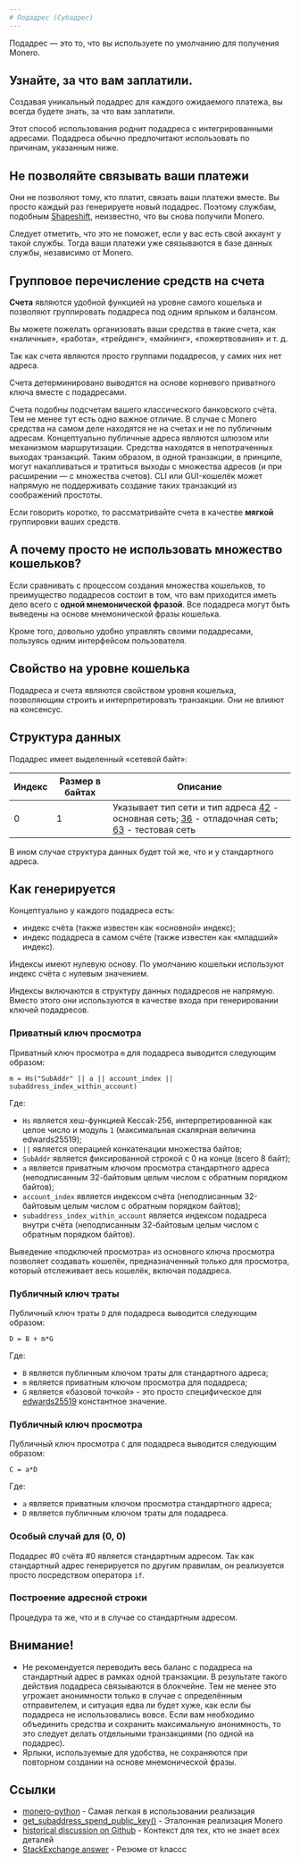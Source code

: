 ```yaml
---
# Подадрес (Субадрес)​
---
```


Подадрес — это то, что вы используете по умолчанию для получения Monero.

## Узнайте, за что вам заплатили.

Создавая уникальный подадрес для каждого ожидаемого платежа, вы всегда будете знать, за что вам заплатили.

Этот способ использования роднит подадреса с интегрированными адресами. Подадреса обычно предпочитают использовать по причинам, указанным ниже.

## Не позволяйте связывать ваши платежи

Они не позволяют тому, кто платит, связать ваши платежи вместе. Вы просто каждый раз генерируете новый подадрес. Поэтому службам, подобным [Shapeshift](https://shapeshift.io), неизвестно, что вы снова получили Monero.

Следует отметить, что это не поможет, если у вас есть свой аккаунт у такой службы. Тогда ваши платежи уже связываются в базе данных службы, независимо от Monero.

## Групповое перечисление средств на счета​

**Счета** являются удобной функцией на уровне самого кошелька и позволяют группировать подадреса под одним ярлыком и балансом.

Вы можете пожелать организовать ваши средства в такие счета, как «наличные», «работа», «трейдинг», «майнинг», «пожертвования» и т. д.

Так как счета являются просто группами подадресов, у самих них нет адреса.

Счета детерминировано выводятся на основе корневого приватного ключа вместе с подадресами.

Счета подобны подсчетам вашего классического банковского счёта. Тем не менее тут есть одно важное отличие. В случае с Monero средства на самом деле находятся не на счетах и не по публичным адресам. Концептуально публичные адреса являются шлюзом или механизмом маршрутизации. Средства находятся в непотраченных выходах транзакций. Таким образом, в одной транзакции, в принципе, могут накапливаться и тратиться выходы с множества адресов (и при расширении — с множества счетов). CLI или GUI-кошелёк может напрямую не поддерживать создание таких транзакций из соображений простоты.

Если говорить коротко, то рассматривайте счета в качестве **мягкой** группировки ваших средств.

## А почему просто не использовать множество кошельков?​

Если сравнивать с процессом создания множества кошельков, то преимущество подадресов состоит в том, что вам приходится иметь дело всего с **одной мнемонической фразой**. Все подадреса могут быть выведены на основе мнемонической фразы кошелька.

Кроме того, довольно удобно управлять своими подадресами, пользуясь одним интерфейсом пользователя.

## Свойство на уровне кошелька​

Подадреса и счета являются свойством уровня кошелька, позволяющим строить и интерпретировать транзакции. Они не влияют на консенсус.

## Структура данных​

Подадрес имеет выделенный «сетевой байт»:

Индекс      | Размер в байтах	 | Описание
------------|------------------|-------------------------------------------------------------
0           | 1                | Указывает тип сети и тип адреса [42](https://github.com/monero-project/monero/blob/31bdf7bd113c2576fe579ef3a25a2d8fef419ffc/src/cryptonote_config.h#L171) - основная сеть; [36](https://github.com/monero-project/monero/blob/31bdf7bd113c2576fe579ef3a25a2d8fef419ffc/src/cryptonote_config.h#L200) - отладочная сеть; [63](https://github.com/monero-project/monero/blob/31bdf7bd113c2576fe579ef3a25a2d8fef419ffc/src/cryptonote_config.h#L185) - тестовая сеть

В ином случае структура данных будет той же, что и у стандартного адреса.

## Как генерируется​

 Концептуально у каждого подадреса есть:

* индекс счёта (также известен как «основной» индекс);
* индекс подадреса в самом счёте (также известен как «младший» индекс).

Индексы имеют нулевую основу. По умолчанию кошельки используют индекс счёта с нулевым значением.

Индексы включаются в структуру данных подадресов не напрямую. Вместо этого они используются в качестве входа при генерировании ключей подадресов.

### Приватный ключ просмотра​

Приватный ключ просмотра `m` для подадреса выводится следующим образом:

    m = Hs("SubAddr" || a || account_index || subaddress_index_within_account)

Где:

* `Hs` является хеш-функцией Keccak-256, интерпретированной как целое число и модуль `1` (максимальная скалярная величина edwards25519);
* `||` является операцией конкатенации множества байтов;
* `SubAddr` является фиксированной строкой с 0 на конце (всего 8 байт);
* `a` является приватным ключом просмотра стандартного адреса (неподписанным 32-байтовым целым числом с обратным порядком байтов);
* `account_index` является индексом счёта (неподписанным 32-байтовым целым числом с обратным порядком байтов);
* `subaddress_index_within_account` является индексом подадреса внутри счёта (неподписанным 32-байтовым целым числом с обратным порядком байтов).

Выведение «подключей просмотра» из основного ключа просмотра позволяет создавать кошелёк, предназначенный только для просмотра, который отслеживает весь кошелёк, включая подадреса.

### Публичный ключ траты​

Публичный ключ траты `D` для подадреса выводится следующим образом:

    D = B + m*G

Где:

* `B` является публичным ключом траты для стандартного адреса;
* `m` является приватным ключом просмотра для подадреса;
* `G` является «базовой точкой» - это просто специфическое для [edwards25519](/cryptography/asymmetric/edwards25519) константное значение.

### Публичный ключ просмотра​

Публичный ключ просмотра `C` для подадреса выводится следующим образом:

    C = a*D

Где:

* `a` является приватным ключом просмотра стандартного адреса;
* `D` является публичным ключом траты для подадреса.

### Особый случай для (0, 0)

Подадрес #0 счёта #0 является стандартным адресом. Так как стандартный адрес генерируется по другим правилам, он реализуется просто посредством оператора `if`.

### Построение адресной строки​

Процедура та же, что и в случае со стандартным адресом.

## Внимание!​

* Не рекомендуется переводить весь баланс с подадреса на стандартный адрес в рамках одной транзакции. В результате такого действия подадреса связываются в блокчейне. Тем не менее это угрожает анонимности только в случае с определённым отправителем, и ситуация едва ли будет хуже, как если бы подадреса не использовались вовсе. Если вам необходимо объединить средства и сохранить максимальную анонимность, то это следует делать отдельными транзакциями (по одной на подадрес).
* Ярлыки, используемые для удобства, не сохраняются при повторном создании на основе мнемонической фразы.

## Ссылки

* [monero-python](https://github.com/emesik/monero-python/blob/125d5eac0d4583b586b98e21b28fb9a291db26e5/monero/wallet.py#L195) - Самая легкая в использовании реализация
* [get_subaddress_spend_public_key()](https://github.com/monero-project/monero/blob/16dc6900fb556b61edaba5e323497e9b8c677ae2/src/device/device_default.cpp#L143) - Эталонная реализация Monero
* [historical discussion on Github](https://github.com/monero-project/monero/pull/2056) - Контекст для тех, кто не знает всех деталей
* [StackExchange answer](https://monero.stackexchange.com/questions/10674/how-are-subaddresses-and-account-addresses-generated-from-master-wallet-keys/10676#10676) - Резюме от knaccc
